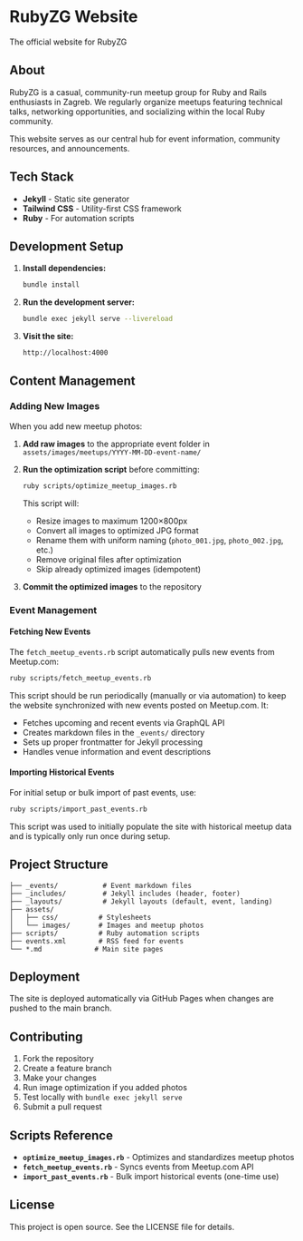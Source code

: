 # RubyZG Website

The official website for RubyZG

## About

RubyZG is a casual, community-run meetup group for Ruby and Rails enthusiasts in Zagreb. We regularly organize meetups featuring technical talks, networking opportunities, and socializing within the local Ruby community.

This website serves as our central hub for event information, community resources, and announcements.

## Tech Stack

- **Jekyll** - Static site generator
- **Tailwind CSS** - Utility-first CSS framework
- **Ruby** - For automation scripts

## Development Setup

1. **Install dependencies:**
   ```bash
   bundle install
   ```

2. **Run the development server:**
   ```bash
   bundle exec jekyll serve --livereload
   ```

3. **Visit the site:**
   ```
   http://localhost:4000
   ```

## Content Management

### Adding New Images

When you add new meetup photos:

1. **Add raw images** to the appropriate event folder in `assets/images/meetups/YYYY-MM-DD-event-name/`

2. **Run the optimization script** before committing:
   ```bash
   ruby scripts/optimize_meetup_images.rb
   ```

   This script will:
   - Resize images to maximum 1200×800px
   - Convert all images to optimized JPG format
   - Rename them with uniform naming (`photo_001.jpg`, `photo_002.jpg`, etc.)
   - Remove original files after optimization
   - Skip already optimized images (idempotent)

3. **Commit the optimized images** to the repository

### Event Management

#### Fetching New Events

The `fetch_meetup_events.rb` script automatically pulls new events from Meetup.com:

```bash
ruby scripts/fetch_meetup_events.rb
```

This script should be run periodically (manually or via automation) to keep the website synchronized with new events posted on Meetup.com. It:
- Fetches upcoming and recent events via GraphQL API
- Creates markdown files in the `_events/` directory
- Sets up proper frontmatter for Jekyll processing
- Handles venue information and event descriptions

#### Importing Historical Events

For initial setup or bulk import of past events, use:

```bash
ruby scripts/import_past_events.rb
```

This script was used to initially populate the site with historical meetup data and is typically only run once during setup.

## Project Structure

```
├── _events/           # Event markdown files
├── _includes/         # Jekyll includes (header, footer)
├── _layouts/          # Jekyll layouts (default, event, landing)
├── assets/
│   ├── css/          # Stylesheets
│   └── images/       # Images and meetup photos
├── scripts/          # Ruby automation scripts
├── events.xml        # RSS feed for events
└── *.md             # Main site pages
```

## Deployment

The site is deployed automatically via GitHub Pages when changes are pushed to the main branch.

## Contributing

1. Fork the repository
2. Create a feature branch
3. Make your changes
4. Run image optimization if you added photos
5. Test locally with `bundle exec jekyll serve`
6. Submit a pull request

## Scripts Reference

- **`optimize_meetup_images.rb`** - Optimizes and standardizes meetup photos
- **`fetch_meetup_events.rb`** - Syncs events from Meetup.com API
- **`import_past_events.rb`** - Bulk import historical events (one-time use)

## License

This project is open source. See the LICENSE file for details.
